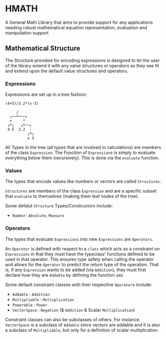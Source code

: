HMATH
=====

A General Math Library that aims to provide support for any applications needing robust mathematical equation representation, evaluation and manipulation support

Mathematical Structure
--------

The Structure provided for encoding expressions is designed to let the user of the library extend it with any value structures or operators as they see fit and extend upon the default value structures and operators.

### Expressions

Expressions are set up in a tree fashion:
```
(4+5)/3.2*(x-3)

     /
  ┌──┴───┐
  +     *
 ┌┴┐   ┌┴──┐
 4 5  3.2  -
          ┌┴┐
          x 3
```

All Types in the tree (all types that are involved in calculations) are members of the class `Expression`. The Function of `Expression`s is simply to evaluate everything below them (recursively). This is done via the `evaluate` function.

### Values

The types that encode values like numbers or vectors are called `Structures`.

`Structures` are members of the class `Expression` and are a specific subset that `evaluate` to themselves (making them leaf nodes of the tree).

Some defalut `Structure` Types/Constructors include:
- `Number`: `Absolute`, `Measure`

### Operators

The types that evaluate `Expressions` into new `Expressions` are `Operators`.

An `Operator` is defined with respect to a `class` which acts as a constraint on `Expressions` in that they must have the typeclass' functions defined to be used in that operator. This ensures type safety when calling the operator and allows for the `Operator` to predict the return type of the operation. That is, if any `Expression` wants to be added (via `Addition`), they must first declare how they are `Addable` by defining the function `add`.

Some default constraint classes with their respective `Operator`s include:
- `Addable` : `Addition`
- `Multipliable` : `Multiplication`
- `Powerable` : `Power`
- `VectorSpace` : `Negation` (& `Addition` & Scalar `Multiplication`)

Constraint classes can also be subclasses of others. For instance, `VectorSpace` is a subclass of `Addable` since vectors are addable and it is also a subclass of `Multipliable`, but only for a definition of scalar multiplication.

